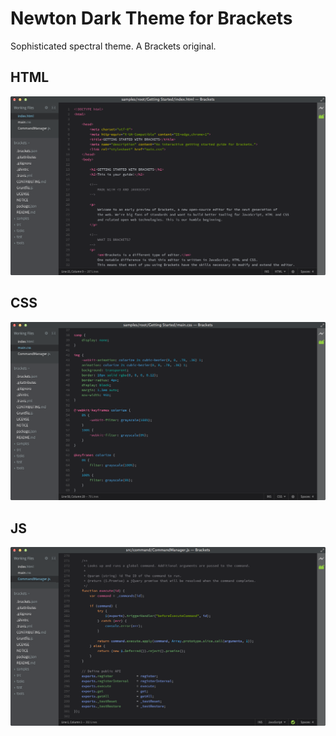 Newton Dark Theme for Brackets
==============================

Sophisticated spectral theme. A Brackets original.

## HTML
![HTML Screenshot](https://github.com/Brackets-Themes/NewtonDark/blob/master/screenshots/html.png)

## CSS
![CSS Screenshot](https://github.com/Brackets-Themes/NewtonDark/blob/master/screenshots/css.png)

## JS
![JS Screenshot](https://github.com/Brackets-Themes/NewtonDark/blob/master/screenshots/js.png)
